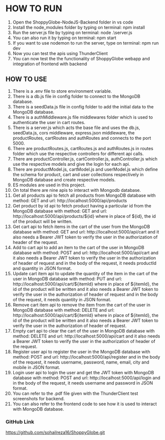 # HOW TO RUN

1. Open the ShoppyGlobe-NodeJS-Backend folder in vs code
2. Install the node_modules folder by typing on terminal: npm install
3. Run the server.js file by typing on terminal: node .\server.js
4. You can also run it by typing on terminal: npm start
5. If you want to use nodemon to run the server, type on terminal: npm run dev
6. Now you can test the apis using ThunderClient
7. You can now test the the functionality of ShoppyGlobe webapp and integration of frontend with backend

## HOW TO USE

1. There is a .env file to store environment variable.
2. There is a db.js file in config folder to connect to the MongoDB database.
3. There is a seedData.js file in config folder to add the initial data to the MongoDB database.
4. There is a authMiddleware.js file middlewares folder which is used to authenticate the user in cart routes.
5. There is a server.js which acts the base file and uses the db.js, seedData.js, cors middleware, express.json middleware, the productRoutes, cartRoutes and authRoutes and connects to the port 5000.
6. There are productRoutes.js, cartRoutes.js and authRoutes.js in routes folder which use the respective controllers for different api calls.
7. There are productController.js, cartController.js, authController.js which use the respective models and give the login for each api.
8. There are productModel.js, cartModel.js and userModel.js which define the schema for product, cart and user collections respectively in MongoDB database and create respective models.
9. ES modules are used in this project.
10. On total there are nine apis to interact with Mongodb database.
11. Get all products api to fetch all products from MongoDB database with method: GET and url: http://localhost:5000/api/products
12. Get product by id api to fetch product having a particular id from the MongoDB database with method: GET and url: http://localhost:5000/api/products/${id} where in place of ${id}, the id of the product will be written.
13. Get cart api to fetch items in the cart of the user from the MongoDB database with method: GET and url: http://localhost:5000/api/cart and it also needs a Bearer JWT token to verify the user in the authorization of header of the request.
14. Add to cart api to add an item to the cart of the user in MongoDB database with method: POST and url: http://localhost:5000/api/cart and it also needs a Bearer JWT token to verify the user in the authorization of header of request and in the body of the request, it needs productId and quantity in JSON format.
15. Update cart item api to update the quantity of the item in the cart of the user in MongoDB database with method: PUT and url: http://localhost:5000/api/cart/${itemId} where in place of ${itemId}, the id of the product will be written and it also needs a Bearer JWT token to verify the user in the authorization of header of request and in the body of the request, it needs quantity in JSON format.
16. Remove cart item api to remove the item from the cart of the user in MongoDB database with method: DELETE and url: http://localhost:5000/api/cart/${itemId} where in place of ${itemId}, the id of the product will be written and it also needs a Bearer JWT token to verify the user in the authorization of header of request.
17. Empty cart api to clear the cart of the user in MongoDB database with method: DELETE and url: http://localhost:5000/api/cart and it also needs a Bearer JWT token to verify the user in the authorization of header of the request.
18. Register user api to register the user in the MongoDB database with method: POST and url: http://localhost:5000/api/register and in the body of the request, it needs username, password, name, email, city and mobile in JSON format.
19. Login user api to login the user and get the JWT token with MongoDB database with method: POST and url: http://localhost:5000/api/login and in the body of the request, it needs username and password in JSON format. 
20. You can refer to the .pdf file given with the ThunderClient test screenshots for backend.
21. You can also refer to the frontend code to see how it is used to interact with MongoDB database.

### GitHub Link
https://github.com/sohailreza16/ShoppyGlobe.git